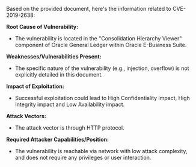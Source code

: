 Based on the provided document, here's the information related to CVE-2019-2638:

**Root Cause of Vulnerability:**

- The vulnerability is located in the "Consolidation Hierarchy Viewer" component of Oracle General Ledger within Oracle E-Business Suite.

**Weaknesses/Vulnerabilities Present:**

- The specific nature of the vulnerability (e.g., injection, overflow) is not explicitly detailed in this document.

**Impact of Exploitation:**

- Successful exploitation could lead to High Confidentiality impact, High Integrity impact and Low Availability impact.

**Attack Vectors:**

- The attack vector is through HTTP protocol.

**Required Attacker Capabilities/Position:**

- The vulnerability is reachable via network with low attack complexity, and does not require any privileges or user interaction.